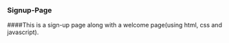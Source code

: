 ### Signup-Page

####This is a sign-up page along with a welcome page(using html, css and javascript).
